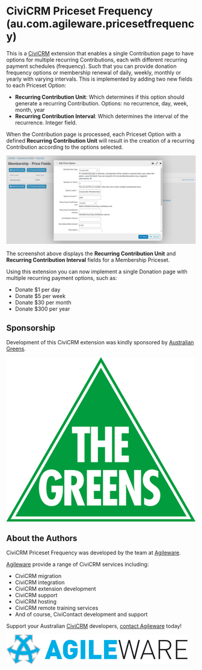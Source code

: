# CiviCRM Priceset Frequency (au.com.agileware.pricesetfrequency)

This is a [CiviCRM](https://civicrm.org) extension that enables a single Contribution page to have options for multiple recurring Contributions, each with different recurring payment schedules (frequency).
Such that you can provide donation frequency options or membership renewal of daily, weekly, monthly or yearly with varying intervals.
This is implemented by adding two new fields to each Priceset Option:

* **Recurring Contribution Unit**: Which determines if this option should generate a recurring Contribution. Options: no recurrence, day, week, month, year  
* **Recurring Contribution Interval**: Which determines the interval of the recurrence. Integer field.

When the Contribution page is processed, each Priceset Option with a defined **Recurring Contribution Unit** will result in the creation of a recurring Contribution according to the options selected. 

![Australian Greens](images/screenshot.png)

The screenshot above displays the **Recurring Contribution Unit** and **Recurring Contribution Interval** fields for a Membership Priceset.

Using this extension you can now implement a single Donation page with multiple recurring payment options, such as:

* Donate $1 per day
* Donate $5 per week
* Donate $30 per month
* Donate $300 per year

## Sponsorship

Development of this CiviCRM extension was kindly sponsored by [Australian Greens](https://greens.org.au).

![Australian Greens](images/AustralianGreensLogo_official.svg) 

## About the Authors

CiviCRM Priceset Frequency was developed by the team at [Agileware](https://agileware.com.au).

[Agileware](https://agileware.com.au) provide a range of CiviCRM services including:

  * CiviCRM migration
  * CiviCRM integration
  * CiviCRM extension development
  * CiviCRM support
  * CiviCRM hosting
  * CiviCRM remote training services
  * And of course, CiviContact development and support

Support your Australian [CiviCRM](https://civicrm.org) developers, [contact Agileware](https://agileware.com.au/contact) today!

![Agileware](images/agileware-logo.png)